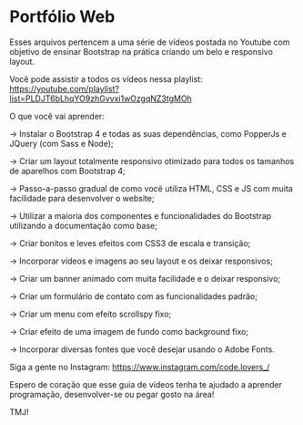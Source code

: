 # Portfólio Web

Esses arquivos pertencem a uma série de vídeos postada no Youtube com objetivo de ensinar Bootstrap na prática criando um belo e responsivo layout.


Você pode assistir a todos os vídeos nessa playlist: https://youtube.com/playlist?list=PLDJT6bLhqYO9zhGvvxi1wOzgqNZ3tgMOh


O que você vai aprender:

-> Instalar o Bootstrap 4 e todas as suas dependências, como PopperJs e JQuery (com Sass e Node);

-> Criar um layout totalmente responsivo otimizado para todos os tamanhos de aparelhos com Bootstrap 4;

-> Passo-a-passo gradual de como você utiliza HTML, CSS e JS com muita facilidade para desenvolver o website;

-> Utilizar a maioria dos componentes e funcionalidades do Bootstrap utilizando a documentação como base;

-> Criar bonitos e leves efeitos com CSS3 de escala e transição;

-> Incorporar vídeos e imagens ao seu layout e os deixar responsivos;

-> Criar um banner animado com muita facilidade e o deixar responsivo;

-> Criar um formulário de contato com as funcionalidades padrão;

-> Criar um menu com efeito scrollspy fixo;

-> Criar efeito de uma imagem de fundo como background fixo;

-> Incorporar diversas fontes que você desejar usando o Adobe Fonts.


Siga a gente no Instagram: https://www.instagram.com/code.lovers_/


Espero de coração que esse guia de vídeos tenha te ajudado a aprender programação, desenvolver-se ou pegar gosto na área!

TMJ!
